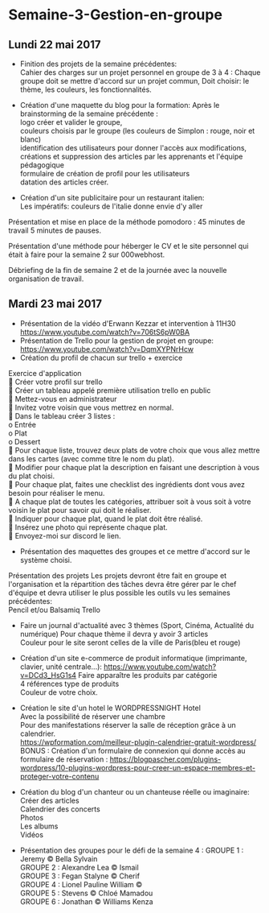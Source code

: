 # Semaine-3-Gestion-en-groupe

## Lundi 22 mai 2017
- Finition des projets de la semaine précédentes:  
Cahier des charges sur un projet personnel en groupe de 3 à 4 :
Chaque groupe doit se mettre d'accord sur un projet commun,
Doit choisir:
le thème,
les couleurs,
les fonctionnalités.

- Création d'une maquette du blog pour la formation:
Après le brainstorming de la semaine précédente :  
logo créer et valider le groupe,  
couleurs choisis par le groupe (les couleurs de Simplon : rouge, noir et blanc)  
identification des utilisateurs pour donner l'accès aux modifications, créations et suppression des articles par les apprenants et l'équipe pédagogique  
formulaire de création de profil pour les utilisateurs  
datation des articles créer.  

- Création d'un site publicitaire pour un restaurant italien:  
Les impératifs:
couleurs de l'italie
donne envie d'y aller

Présentation et mise en place de la méthode pomodoro :
45 minutes de travail
5 minutes de pauses.

Présentation d'une méthode pour héberger le CV et le site personnel qui était à faire pour la semaine 2 sur 000webhost.

Débriefing de la fin de semaine 2 et de la journée avec la nouvelle organisation de travail.

## Mardi 23 mai 2017
- Présentation de la vidéo d'Erwann Kezzar et intervention à 11H30  
https://www.youtube.com/watch?v=706tS6pW0BA
- Présentation de Trello pour la gestion de projet en groupe:  
https://www.youtube.com/watch?v=DqmXYPNrHcw  
- Création du profil de chacun sur trello + exercice  

Exercice d'application  
	Créer votre profil sur trello  
	Créer un tableau appelé première utilisation trello en public  
	Mettez-vous en administrateur  
	Invitez votre voisin que vous mettrez en normal.  
	Dans le tableau créer 3 listes :  
o	Entrée  
o	Plat  
o	Dessert  
	Pour chaque liste, trouvez deux plats de votre choix que vous allez mettre dans les cartes (avec comme titre le nom du plat).  
	Modifier pour chaque plat la description en faisant une description à vous du plat choisi.  
	Pour chaque plat, faites une checklist des ingrédients dont vous avez besoin pour réaliser le menu.  
	A chaque plat de toutes les catégories, attribuer soit à vous soit à votre voisin le plat pour savoir qui doit le réaliser.  
	Indiquer pour chaque plat, quand le plat doit être réalisé.  
	Insérez une photo qui représente chaque plat.  
	Envoyez-moi sur discord le lien.  

- Présentation des maquettes des groupes et ce mettre d'accord sur le système choisi.

Présentation des projets
Les projets devront être fait en groupe et l'organisation et la répartition des tâches devra être gérer par le chef d'équipe et devra utiliser le plus possible les outils vu les semaines précédentes:  
  Pencil et/ou Balsamiq
  Trello  
  
- Faire un journal d'actualité avec 3 thèmes (Sport, Cinéma, Actualité du numérique)
Pour chaque thème il devra y avoir 3 articles  
Couleur pour le site seront celles de la ville de Paris(bleu et rouge)

- Création d'un site e-commerce de produit informatique (imprimante, clavier, unité centrale...):
https://www.youtube.com/watch?v=DCd3_HsG1s4
Faire apparaître les produits par catégorie  
4 références type de produits  
Couleur de votre choix.  

- Création le site d'un hotel le WORDPRESSNIGHT Hotel  
Avec la possibilité de réserver une chambre  
Pour des manifestations réserver la salle de réception grâce à un calendrier.  
https://wpformation.com/meilleur-plugin-calendrier-gratuit-wordpress/  
BONUS :
Création d'un formulaire de connexion qui donne accès au formulaire de réservation :
https://blogpascher.com/plugins-wordpress/10-plugins-wordpress-pour-creer-un-espace-membres-et-proteger-votre-contenu

- Création du blog d'un chanteur ou un chanteuse réelle ou imaginaire:  
Créer des articles  
Calendrier des concerts  
Photos  
Les albums  
Vidéos  

- Présentation des groupes pour le défi de la semaine 4 :
GROUPE 1 : Jeremy ©	Bella	Sylvain  
GROUPE 2 : Alexandre	Lea ©	Ismail  
GROUPE 3 : Fegan	Stalyne ©	Cherif  
GROUPE 4 : Lionel	Pauline	William ©  
GROUPE 5 : Stevens ©	Chloé	Mamadou  
GROUPE 6 : Jonathan ©	Williams	Kenza  
